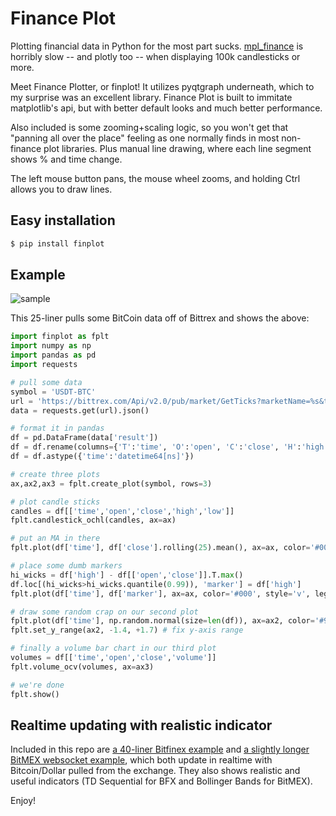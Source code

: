 # Finance Plot
Plotting financial data in Python for the most part sucks. [mpl_finance](https://github.com/matplotlib/mpl_finance) is horribly slow --
and plotly too -- when displaying 100k candlesticks or more.

Meet Finance Plotter, or finplot! It utilizes pyqtgraph underneath, which to my surprise was an excellent library. Finance Plot is built
to immitate matplotlib's api, but with better default looks and much better performance.

Also included is some zooming+scaling logic, so you won't get that "panning all over the place" feeling as one normally finds in
most non-finance plot libraries. Plus manual line drawing, where each line segment shows % and time change.

The left mouse button pans, the mouse wheel zooms, and holding Ctrl allows you to draw lines.


## Easy installation

```bash
$ pip install finplot
```


## Example

![sample](https://raw.githubusercontent.com/highfestiva/finplot/master/screenshot.jpg)


This 25-liner pulls some BitCoin data off of Bittrex and shows the above:


```python
import finplot as fplt
import numpy as np
import pandas as pd
import requests

# pull some data
symbol = 'USDT-BTC'
url = 'https://bittrex.com/Api/v2.0/pub/market/GetTicks?marketName=%s&tickInterval=fiveMin' % symbol
data = requests.get(url).json()

# format it in pandas
df = pd.DataFrame(data['result'])
df = df.rename(columns={'T':'time', 'O':'open', 'C':'close', 'H':'high', 'L':'low', 'V':'volume'})
df = df.astype({'time':'datetime64[ns]'})

# create three plots
ax,ax2,ax3 = fplt.create_plot(symbol, rows=3)

# plot candle sticks
candles = df[['time','open','close','high','low']]
fplt.candlestick_ochl(candles, ax=ax)

# put an MA in there
fplt.plot(df['time'], df['close'].rolling(25).mean(), ax=ax, color='#00f', legend='ma-25')

# place some dumb markers
hi_wicks = df['high'] - df[['open','close']].T.max()
df.loc[(hi_wicks>hi_wicks.quantile(0.99)), 'marker'] = df['high']
fplt.plot(df['time'], df['marker'], ax=ax, color='#000', style='v', legend='dumb mark')

# draw some random crap on our second plot
fplt.plot(df['time'], np.random.normal(size=len(df)), ax=ax2, color='#927', legend='stuff')
fplt.set_y_range(ax2, -1.4, +1.7) # fix y-axis range

# finally a volume bar chart in our third plot
volumes = df[['time','open','close','volume']]
fplt.volume_ocv(volumes, ax=ax3)

# we're done
fplt.show()
```


## Realtime updating with realistic indicator

Included in this repo are [a 40-liner Bitfinex example](https://github.com/highfestiva/finplot/blob/master/finplot/example-bfx.py) and
[a slightly longer BitMEX websocket example](https://github.com/highfestiva/finplot/blob/master/finplot/example-bitmex-ws.py),
which both update in realtime with Bitcoin/Dollar pulled from the exchange. They also shows realistic and useful indicators (TD Sequential for BFX and
Bollinger Bands for BitMEX).

Enjoy!
